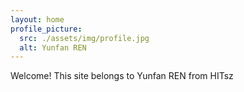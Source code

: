 ```yaml
---
layout: home
profile_picture:
  src: ./assets/img/profile.jpg
  alt: Yunfan REN
---
```


<p>
  Welcome! This site belongs to Yunfan REN from HITsz
</p>
